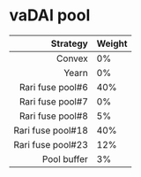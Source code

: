 # vaDAI pool
|Strategy | Weight |
|-------: | --------|
|Convex | 0%     |
|Yearn| 0%     |
|Rari fuse pool#6 | 40%     |
|Rari fuse pool#7 | 0%     |
|Rari fuse pool#8 | 5%     |
|Rari fuse pool#18 | 40%     |
|Rari fuse pool#23 | 12%     |
|Pool buffer | 3%     |

